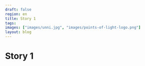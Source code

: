 ```yaml
---
draft: false
region: en
title: Story 1
tags:
images: ["images/unni.jpg", "images/points-of-light-logo.png"]
layout: blog
---
```


# Story 1
